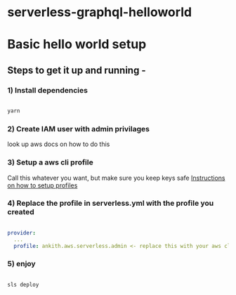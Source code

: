 # serverless-graphql-helloworld

# Basic hello world setup

## Steps to get it up and running - 


### 1) Install dependencies 

```bash

yarn

```

### 2) Create IAM user with admin privilages

look up aws docs on how to do this 

### 3) Setup a aws cli profile 

Call this whatever you want, but make sure you keep keys safe 
[Instructions on how to setup profiles](https://docs.aws.amazon.com/cli/latest/userguide/cli-multiple-profiles.html)

### 4) Replace the profile in serverless.yml with the profile you created 

```yaml

provider:
  ...
  profile: ankith.aws.serverless.admin <- replace this with your aws cli profile

```

### 5) enjoy 

```bash

sls deploy

```